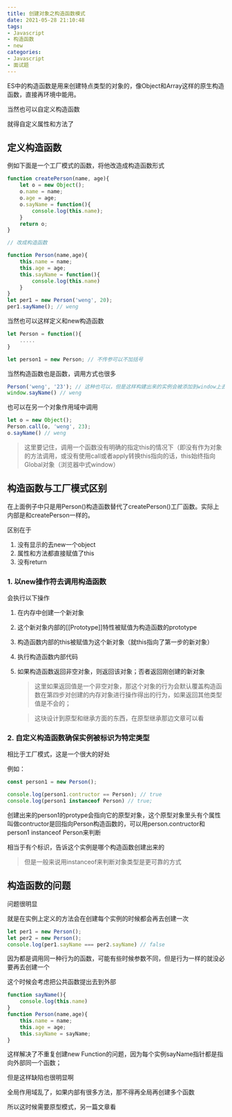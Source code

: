 ```yaml
---
title: 创建对象之构造函数模式
date: 2021-05-28 21:10:48
tags:
- Javascript
- 构造函数
- new
categories:
- Javascript
- 面试题
---
```


ES中的构造函数是用来创建特点类型的对象的，像Object和Array这样的原生构造函数，直接再环境中能用。

当然也可以自定义构造函数

就得自定义属性和方法了

## 定义构造函数

例如下面是一个工厂模式的函数，将他改造成构造函数形式

```js
function createPerson(name, age){
    let o = new Object();
    o.name = name;
    o.age = age;
    o.sayName = function(){
        console.log(this.name);
    }
    return o;
}

// 改成构造函数

function Person(name,age){
    this.name = name;
    this.age = age;
    this.sayName = function(){
        console.log(this.name)
    }
}
let per1 = new Person('weng', 20);
per1.sayName(); // weng
```

当然也可以这样定义和new构造函数

```js
let Person = function(){
    .....
}

let person1 = new Person; // 不传参可以不加括号
```



当然构造函数也是函数，调用方式也很多

```js
Person('weng', '23'); // 这种也可以，但是这样构建出来的实例会被添加到window上去
window.sayName() // weng
```

也可以在另一个对象作用域中调用

```js
let o = new Object();
Person.call(o, 'weng', 23);
o.sayName() // weng
```

> 这里要记住，调用一个函数没有明确的指定this的情况下（即没有作为对象的方法调用，或没有使用call或者apply转换this指向的话，this始终指向Global对象（浏览器中式window）

## 构造函数与工厂模式区别

在上面例子中只是用Person()构造函数替代了createPerson()工厂函数。实际上内部是和createPerson一样的。

区别在于

1. 没有显示的去new一个object
2. 属性和方法都直接赋值了this
3. 没有return

### 1. 以new操作符去调用构造函数

会执行以下操作

1. 在内存中创建一个新对象

2. 这个新对象内部的[[Prototype]]特性被赋值为构造函数的prototype

3. 构造函数内部的this被赋值为这个新对象（就this指向了第一步的新对象）

4. 执行构造函数内部代码

5. 如果构造函数返回非空对象，则返回该对象；否者返回刚创建的新对象

   > 这里如果返回值是一个非空对象，那这个对象的行为会默认覆盖构造函数在第四步对创建的内存对象进行操作得出的行为，如果返回其他类型值是不会的；

   > 这块设计到原型和继承方面的东西，在原型继承那边文章可以看

### 2. 自定义构造函数确保实例被标识为特定类型

相比于工厂模式，这是一个很大的好处

例如：

```js
const person1 = new Person();

console.log(person1.contructor == Person); // true
console.log(person1 instanceof Person) // true;
```

创建出来的person1的protype会指向它的原型对象，这个原型对象里头有个属性叫做contructor是回指向Person构造函数的，可以用person.contructor和person1 instanceof Person来判断

相当于有个标识，告诉这个实例是哪个构造函数创建出来的

> 但是一般来说用instanceof来判断对象类型是更可靠的方式



## 构造函数的问题

问题很明显

就是在实例上定义的方法会在创建每个实例的时候都会再去创建一次

```js
let per1 = new Person();
let per2 = new Person();
console.log(per1.sayName === per2.sayName) // false
```

因为都是调用同一种行为的函数，可能有些时候参数不同，但是行为一样的就没必要再去创建一个

这个时候会考虑把公共函数提出去到外部

```js
function sayName(){
    console.log(this.name)
}
function Person(name,age){
    this.name = name;
    this.age = age;
    this.sayName = sayName;
}
```

这样解决了不重复创建new Function的问题，因为每个实例sayName指针都是指向外部同一个函数；

但是这样缺陷也很明显啊

全局作用域乱了，如果内部有很多方法，那不得再全局再创建多个函数

所以这时候需要原型模式，另一篇文章看